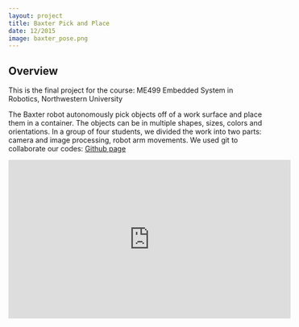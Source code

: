 ```yaml
---
layout: project
title: Baxter Pick and Place
date: 12/2015
image: baxter_pose.png
---
```


## Overview
This is the final project for the course: ME499 Embedded System in Robotics, Northwestern University 

The Baxter robot autonomously pick objects off of a work surface and place them in a container. The objects can be in multiple shapes, sizes, colors and orientations. In a group of four students, we divided the work into two parts: camera and image processing, robot arm movements. We used git to collaborate our codes:
 [Github page](https://github.com/therrma2/Baxter-Pick-And-Place)

<iframe width="560" height="315" src="https://www.youtube.com/embed/Uo60e5Leo50" frameborder="0" allowfullscreen></iframe>






